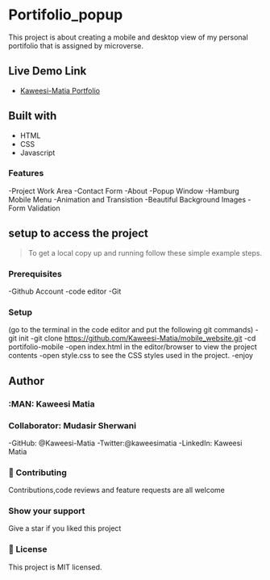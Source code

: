 # Portifolio_popup


This project is about creating a mobile and desktop view of my personal portifolio that is assigned by microverse. 

## Live Demo Link

- [Kaweesi-Matia Portfolio](https://github.com/Kaweesi-Matia/mobile_website.git)

## Built with

- HTML
- CSS
- Javascript

### Features

-Project Work Area
-Contact Form
-About
-Popup Window
-Hamburg Mobile Menu
-Animation and Transistion 
-Beautiful Background Images
-Form Validation

## setup to access the project

> To get a local copy up and running follow these simple example steps.

### Prerequisites

-Github Account
-code editor
-Git

### Setup

(go to the terminal in the code editor and put the following git commands)
-git init
-git clone https://github.com/Kaweesi-Matia/mobile_website.git
-cd portifolio-mobile
-open index.html in the editor/browser to view the project contents
-open style.css to see the CSS styles used in the project.
-enjoy

## Author


### :MAN: Kaweesi Matia
### Collaborator: Mudasir Sherwani

-GitHub: @Kaweesi-Matia
-Twitter:@kaweesimatia
-LinkedIn: Kaweesi Matia

### :handshake: Contributing

Contributions,code reviews and feature requests are all welcome

### Show your support

Give a star if you liked this project

### :memo: License

This project is MIT licensed.